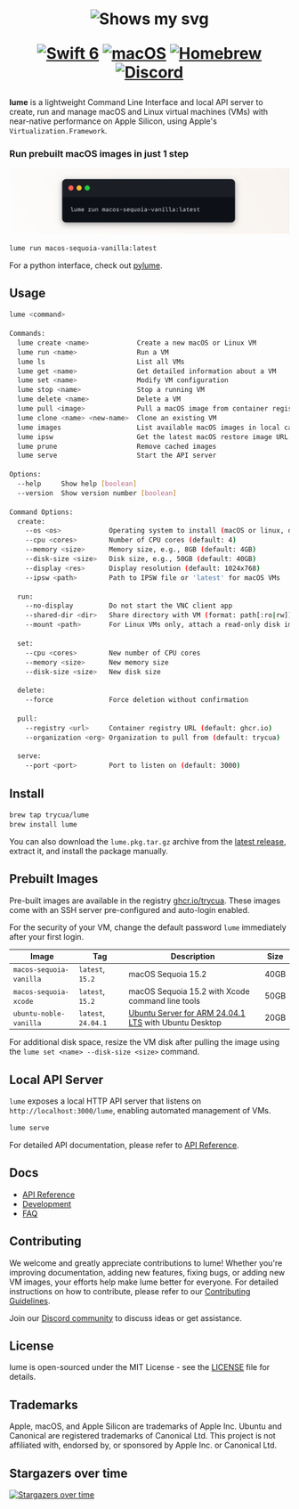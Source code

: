 <div align="center">
<h1>
  <div class="image-wrapper" style="display: inline-block;">
    <picture>
      <source media="(prefers-color-scheme: dark)" alt="logo" height="150" srcset="img/logo_white.png" style="display: block; margin: auto;">
      <source media="(prefers-color-scheme: light)" alt="logo" height="150" srcset="img/logo_black.png" style="display: block; margin: auto;">
      <img alt="Shows my svg">
    </picture>
  </div>

  [![Swift 6](https://img.shields.io/badge/Swift_6-F54A2A?logo=swift&logoColor=white&labelColor=F54A2A)](#)
  [![macOS](https://img.shields.io/badge/macOS-000000?logo=apple&logoColor=F0F0F0)](#)
  [![Homebrew](https://img.shields.io/badge/Homebrew-FBB040?logo=homebrew&logoColor=fff)](#install)
  [![Discord](https://img.shields.io/badge/Discord-%235865F2.svg?&logo=discord&logoColor=white)](https://discord.com/invite/5ngXY2Wn)
</h1>
</div>


**lume** is a lightweight Command Line Interface and local API server to create, run and manage macOS and Linux virtual machines (VMs) with near-native performance on Apple Silicon, using Apple's `Virtualization.Framework`.

### Run prebuilt macOS images in just 1 step

<div align="center">
<img src="img/cli.png" alt="lume cli">
</div>


```bash
lume run macos-sequoia-vanilla:latest
```

For a python interface, check out [pylume](https://github.com/trycua/pylume).

## Usage

```bash
lume <command>

Commands:
  lume create <name>            Create a new macOS or Linux VM
  lume run <name>               Run a VM
  lume ls                       List all VMs
  lume get <name>               Get detailed information about a VM
  lume set <name>               Modify VM configuration
  lume stop <name>              Stop a running VM
  lume delete <name>            Delete a VM
  lume pull <image>             Pull a macOS image from container registry
  lume clone <name> <new-name>  Clone an existing VM
  lume images                   List available macOS images in local cache
  lume ipsw                     Get the latest macOS restore image URL
  lume prune                    Remove cached images
  lume serve                    Start the API server

Options:
  --help     Show help [boolean]
  --version  Show version number [boolean]

Command Options:
  create:
    --os <os>            Operating system to install (macOS or linux, default: macOS)
    --cpu <cores>        Number of CPU cores (default: 4)
    --memory <size>      Memory size, e.g., 8GB (default: 4GB)
    --disk-size <size>   Disk size, e.g., 50GB (default: 40GB)
    --display <res>      Display resolution (default: 1024x768)
    --ipsw <path>        Path to IPSW file or 'latest' for macOS VMs

  run:
    --no-display         Do not start the VNC client app
    --shared-dir <dir>   Share directory with VM (format: path[:ro|rw])
    --mount <path>       For Linux VMs only, attach a read-only disk image

  set:
    --cpu <cores>        New number of CPU cores
    --memory <size>      New memory size
    --disk-size <size>   New disk size

  delete:
    --force              Force deletion without confirmation

  pull:
    --registry <url>     Container registry URL (default: ghcr.io)
    --organization <org> Organization to pull from (default: trycua)

  serve:
    --port <port>        Port to listen on (default: 3000)
```

## Install

```bash
brew tap trycua/lume
brew install lume
```

You can also download the `lume.pkg.tar.gz` archive from the [latest release](https://github.com/trycua/lume/releases), extract it, and install the package manually.

## Prebuilt Images

Pre-built images are available in the registry [ghcr.io/trycua](https://github.com/orgs/trycua/packages). 
These images come with an SSH server pre-configured and auto-login enabled.

For the security of your VM, change the default password `lume` immediately after your first login.

| Image | Tag | Description | Size |
|-------|------------|-------------|------|
| `macos-sequoia-vanilla` | `latest`, `15.2` | macOS Sequoia 15.2 | 40GB |
| `macos-sequoia-xcode` | `latest`, `15.2` | macOS Sequoia 15.2 with Xcode command line tools | 50GB |
| `ubuntu-noble-vanilla` | `latest`, `24.04.1` | [Ubuntu Server for ARM 24.04.1 LTS](https://ubuntu.com/download/server/arm) with Ubuntu Desktop | 20GB |

For additional disk space, resize the VM disk after pulling the image using the `lume set <name> --disk-size <size>` command.

## Local API Server
  
`lume` exposes a local HTTP API server that listens on `http://localhost:3000/lume`, enabling automated management of VMs.

```bash
lume serve
```

For detailed API documentation, please refer to [API Reference](docs/API-Reference.md).

## Docs

- [API Reference](docs/API-Reference.md)
- [Development](docs/Development.md)
- [FAQ](docs/FAQ.md)

## Contributing

We welcome and greatly appreciate contributions to lume! Whether you're improving documentation, adding new features, fixing bugs, or adding new VM images, your efforts help make lume better for everyone. For detailed instructions on how to contribute, please refer to our [Contributing Guidelines](CONTRIBUTING.md).

Join our [Discord community](https://discord.gg/8p56E2KJ) to discuss ideas or get assistance.

## License

lume is open-sourced under the MIT License - see the [LICENSE](LICENSE) file for details.

## Trademarks

Apple, macOS, and Apple Silicon are trademarks of Apple Inc. Ubuntu and Canonical are registered trademarks of Canonical Ltd. This project is not affiliated with, endorsed by, or sponsored by Apple Inc. or Canonical Ltd.

## Stargazers over time

[![Stargazers over time](https://starchart.cc/trycua/lume.svg?variant=adaptive)](https://starchart.cc/trycua/lume)
